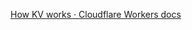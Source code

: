[How KV works · Cloudflare Workers docs](https://developers.cloudflare.com/workers/learning/how-kv-works/)